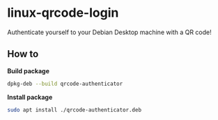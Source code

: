 # linux-qrcode-login
Authenticate yourself to your Debian Desktop machine with a QR code!

## How to

**Build package**

```bash
dpkg-deb --build qrcode-authenticator
```

**Install package**

```bash
sudo apt install ./qrcode-authenticator.deb
```

